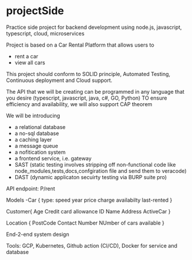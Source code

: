 # projectSide
Practice side project for backend development using node.js, javascript, typescript, cloud, microservices
 
Project is based on a Car Rental Platform that allows users to 
 - rent a car
 - view all cars

 
This project should conform to SOLID principle, Automated Testing, Continuous deployment and Cloud support.

The API that we will be creating can be programmed in any language that you desire (typescript, javascript, java, c#, GO, Python)
TO ensure efficiency and availability, we will also support CAP theorem

We will be introducing 
 - a relational database
 - a no-sql database
 - a caching layer
 - a message queue
 - a nofitication system
 - a frontend service, i.e. gateway
 - SAST (static testing involves stripping off non-functional code like node_modules,tests,docs,confgiration file and send them to veracode)
 - DAST (dynamic applicaton secuirty testing via BURP suite pro)

API endpoint: 
P/rent

Models
  -Car {
   type:
   speed
   year
   price charge
   availabilty
   last-rented
  }
  
  Customer{
   Age
   Credit card allowance
   ID
   Name
   Address
   ActiveCar
  }
  
  Location
  {
   PostCode
   Contact Number
   NUmber of cars available
  }
  

  
End-2-end system design

Tools: GCP, Kubernetes, Github action (CI/CD), Docker for service and database
